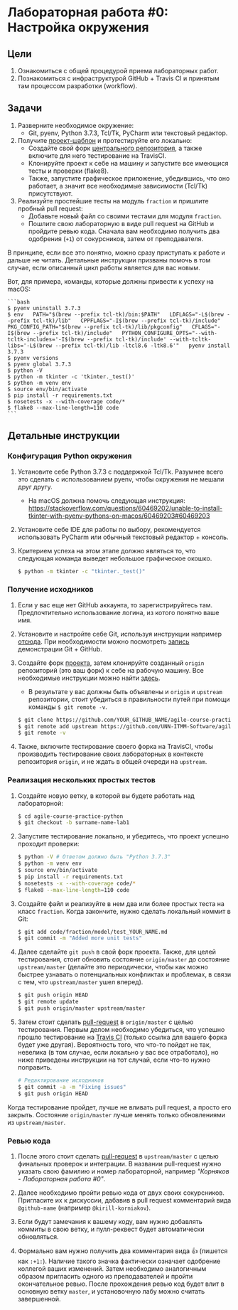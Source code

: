 # Лабораторная работа #0: Настройка окружения

## Цели

1. Ознакомиться с общей процедурой приема лабораторных работ.
1. Познакомиться с инфраструктурой GitHub + Travis CI и принятым там процессом разработки (workflow).

## Задачи

1. Разверните необходимое окружение:
    - Git, pyenv, Python 3.7.3, Tcl/Tk, PyCharm или текстовый редактор.
1. Получите [проект-шаблон][upstream] и протестируйте его локально:
    - Создайте свой форк [центрального репозитория][upstream], а также включите для него тестирование на TravisCI.
    - Клонируйте проект к себе на машину и запустите все имеющися тесты и проверки (flake8).
    - Также, запустите графическое приложение, убедившись, что оно работает, а значит все необходимые зависимости (Tcl/Tk) присутствуют.
1. Реализуйте простейшие тесты на модуль `fraction` и пришлите пробный pull request:
    - Добавьте новый файл со своими тестами для модуля `fraction`.
    - Пошлите свою лабораторную в виде pull request на GitHub и пройдите ревью кода. Сначала вам необходимо получить два одобрения (`+1`) от сокурсников, затем от преподавателя.

В принципе, если все это понятно, можно сразу приступать к работе и дальше не читать. Детальные инструкции призваны помочь в том случае, если описанный цикл работы является для вас новым.

Вот, для примера, команды, которые должны привести к успеху на macOS:

    ```bash
    $ pyenv uninstall 3.7.3
    $ env   PATH="$(brew --prefix tcl-tk)/bin:$PATH"   LDFLAGS="-L$(brew --prefix tcl-tk)/lib"   CPPFLAGS="-I$(brew --prefix tcl-tk)/include"   PKG_CONFIG_PATH="$(brew --prefix tcl-tk)/lib/pkgconfig"   CFLAGS="-I$(brew --prefix tcl-tk)/include"   PYTHON_CONFIGURE_OPTS="--with-tcltk-includes='-I$(brew --prefix tcl-tk)/include' --with-tcltk-libs='-L$(brew --prefix tcl-tk)/lib -ltcl8.6 -ltk8.6'"   pyenv install 3.7.3
    $ pyenv versions
    $ pyenv global 3.7.3
    $ python -V
    $ python -m tkinter -c 'tkinter._test()'
    $ python -m venv env
    $ source env/bin/activate
    $ pip install -r requirements.txt
    $ nosetests -x --with-coverage code/*
    $ flake8 --max-line-length=110 code
    ```

## Детальные инструкции

### Конфигурация Python окружения

1. Установите себе Python 3.7.3 c поддержкой Tcl/Tk. Разумнее всего это сделать с использованием pyenv, чтобы окружения не мешали друг другу.
    - На macOS должна помочь следующая инструкция: https://stackoverflow.com/questions/60469202/unable-to-install-tkinter-with-pyenv-pythons-on-macos/60469203#60469203
1. Установите себе IDE для работы по выбору, рекомендуется использовать PyCharm или обычный текстовый редактор + консоль.
1. Критерием успеха на этом этапе должно являться то, что следующая команда выведет небольшое графическое окошко.

    ```bash
    $ python -m tkinter -c "tkinter._test()"
    ```

### Получение исходников

1. Если у вас еще нет GitHub аккаунта, то зарегистрируйтесь там. Предпочтительно использование логина, из котого понятно ваше имя.

1. Установите и настройте себе Git, используя инструкции например [отсюда][help-git]. При необходимости можно посмотреть [запись][gitcast] демонстрации Git + GitHub.

1. Создайте форк [проекта][upstream], затем клонируйте созданный `origin` репозиторий (это ваш форк) к себе на рабочую машину. Все необходимые инструкции можно найти [здесь][help-fork].
    - В результате у вас должны быть объявлены и `origin` и `upstream` репозитории, стоит убедиться в правильности путей при помощи команды `$ git remote -v`.

    ```bash
    $ git clone https://github.com/YOUR_GITHUB_NAME/agile-course-practice-python
    $ git remote add upstream https://github.com/UNN-ITMM-Software/agile-course-practice-python
    $ git remote -v
    ```

1. Также, включите тестирование своего форка на TravisCI, чтобы производить тестирование своих лабораторных в контексте репозитория `origin`, и не ждать в общей очереди на `upstream`.

### Реализация нескольких простых тестов

1. Создайте новую ветку, в которой вы будете работать над лабораторной:

    ```bash
    $ cd agile-course-practice-python
    $ git checkout -b surname-name-lab1
    ```

1. Запустите тестирование локально, и убедитесь, что проект успешно проходит проверки:

    ```bash
    $ python -V # Ответом должно быть "Python 3.7.3"
    $ python -m venv env
    $ source env/bin/activate
    $ pip install -r requirements.txt
    $ nosetests -x --with-coverage code/*
    $ flake8 --max-line-length=110 code
    ```

1. Создайте файл и реализуйте в нем два или более простых теста на класс `fraction`. Когда закончите, нужно сделать локальный коммит в Git:

    ```bash
    $ git add code/fraction/model/test_YOUR_NAME.md
    $ git commit -m "Added more unit tests"
    ```

1. Далее сделайте `git push` в свой форк проекта. Также, для целей тестирования, стоит обновить состояние `origin/master` до состояние `upstream/master` (делайте это периодически, чтобы как можно быстрее узнавать о потенциальных конфликтах и проблемах, в связи с тем, что `upstream/master` ушел вперед).

    ```bash
    $ git push origin HEAD
    $ git remote update
    $ git push origin/master upstream/master
    ```

1. Затем стоит сделать [pull-request][help-pr] в `origin/master` с целью тестирования. Первым делом необходимо убедиться, что успешно прошло тестирование на [Travis CI][travis] (только ссылка для вашего форка будет уже другая). Вероятность того, что что-то пойдет не так, невелика (в том случае, если локально у вас все отработало), но ниже приведены инструкции на тот случай, если что-то нужно поправить.

    ```bash
    # Редактирование исходников
    $ git commit -a -m "Fixing issues"
    $ git push origin HEAD
    ```

Когда тестирование пройдет, лучше не вливать pull request, а просто его закрыть. Состояние `origin/master` лучше менять только обновлениями из `upstream/master`.

### Ревью кода

1. После этого стоит сделать [pull-request][help-pr] в `upstream/master` с целью финальных проверок и интеграции. В названии pull-request нужно указать свою фамилию и номер лабораторной, например _"Корняков - Лабораторная работа #0"_.

1. Далее необходимо пройти ревью кода от двух своих сокурсников. Пригласите их к дискуссии, дабавив в pull request комментарий вида `@github-name` (например `@kirill-korniakov`).

1. Если будут замечания к вашему коду, вам нужно добавлять коммиты в свою ветку, и пулл-реквест будет автоматически обновляться.

1. Формально вам нужно получить два комментария вида :+1: (пишется как `:+1:`). Наличие такого значка фактически означает одобрение коллегой ваших изменений. Затем необходимо аналогичным образом пригласить одного из преподавателей и пройти окончательное ревью. После прохождения ревью код будет влит в основную ветку `master`, и установочную лабу можно считать завершенной.

<!-- LINKS UPDATABLE -->

[topics]:       https://docs.google.com/spreadsheets/d/1Pt9i-UGUiFG8_tjnUjxmCqVjP9VHG9GJc1LNZQeGU_4/edit#gid=489721713

<!-- LINKS PERMANENT -->

[upstream]: https://github.com/UNN-ITMM-Software/agile-course-practice-python
[travis]:       https://travis-ci.com/github/UNN-ITMM-Software/agile-course-practice-python/pull_requests
[gitcast]:      http://www.youtube.com/playlist?list=PLSzOhsr5tmhrgV7u7CSzX4Ki1a9r0AKzV

[help-git]:     https://help.github.com/articles/set-up-git
[help-fork]:    https://help.github.com/articles/fork-a-repo
[help-pr]:      https://help.github.com/articles/using-pull-requests
[gfm]:          https://help.github.com/articles/github-flavored-markdown
